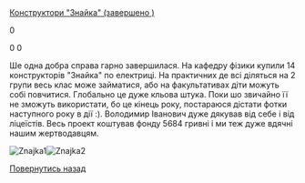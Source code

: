 ## 
[Конструктори &quot;Знайка&quot; (завершено )](/info/for-grads/конструктори-знайка/)

0

0
0

Ше одна добра справа гарно завершилася. На кафедру фізики купили 14 конструкторів "Знайка" по електриці. На практичних де всі діляться на 2 групи весь клас може займатися, або на факультативах діти можуть собі повчитися. Глобально це дуже кльова штука. Поки шо звичайно її не зможуть використати, бо це кінець року, постараюся дістати фотки наступного року в дії :). Володимир Іванович дуже дякував від себе і від ліцеїстів. Весь проект коштував фонду 5684 гривні і ми теж дуже вдячні нашим жертводавцям.


![Znajka1](/images/blog/конструктори-знайка/знайка-1.jpg)![Znajka2](/images/blog/конструктори-знайка/знайка-2.jpg)


<!-- <form action="/%D0%B4%D0%BB%D1%8F-%D0%B2%D0%B8%D0%BF%D1%83%D1%81%D0%BA%D0%BD%D0%B8%D0%BA%D1%96%D0%B2/%D0%BA%D0%BE%D0%BD%D1%81%D1%82%D1%80%D1%83%D0%BA%D1%82%D0%BE%D1%80%D0%B8-%D0%B7%D0%BD%D0%B0%D0%B9%D0%BA%D0%B0" class="donateform" enctype="multipart/form-data" method="post"><input id="Email" name="Email" placeholder="email@domain.com" type="email" value="" /><input id="Name" name="Name" placeholder="Вася Пупкін" type="text" value="" /><input type="number" id="Amount" name="Amount" placeholder="100 UAH" />
<input type="hidden" id="ProjectId" name="ProjectId" value="1202" />
<input type="hidden" id="Subscribe" name="Subscribe" value="fasle" />
<input type="submit" value="Зробити внесок" />
<input name='ufprt' type='hidden' value='106ABD5252E9653DC89B6D6F856E946F05A46F577FA1BAAE8408A6A0307CB2DC1962857AE09BCA25C244F36BF92FADF18E0D5CCBB77B9F9AF3ACDB704AADF05FF2B24344BBA3FB5897D402F78960D40D664DA08877EAC93DCFEF5346390D2167FB4AA5DCBD5AD96C8208DA0B435F91B2BA57A34ADF40E112C4CBF8F108CDAF7E2FADABE84E1370A73936A16233F5E086' /></form> -->


[Повернутись назад](/info/for-grads/)
